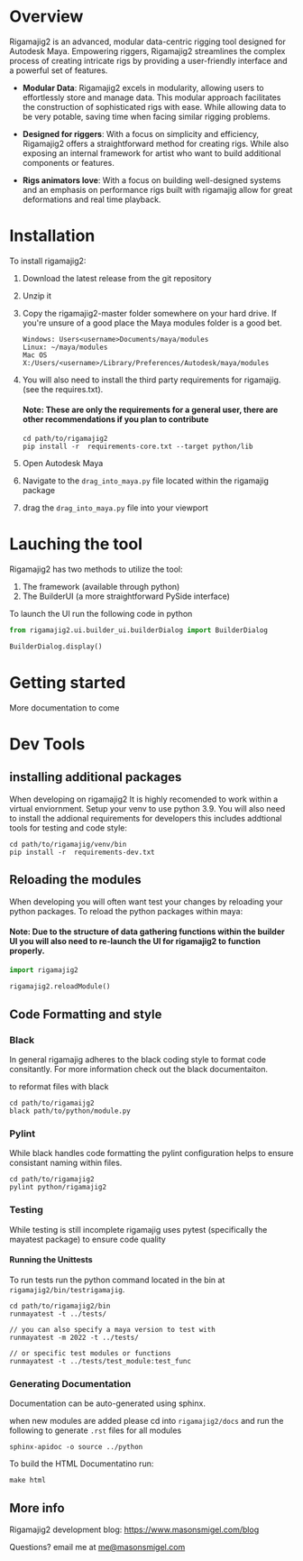 # Overview

Rigamajig2 is an advanced, modular data-centric rigging tool designed for Autodesk Maya. Empowering
riggers, Rigamajig2 streamlines the complex process of creating intricate rigs by providing a
user-friendly interface and a powerful set of features.

- **Modular Data**: Rigamajig2 excels in modularity, allowing users to effortlessly store and manage data. This
  modular approach facilitates the construction of sophisticated rigs with ease. While allowing data to be very potable,
  saving time when facing similar rigging problems.


- **Designed for riggers**: With a focus on simplicity and efficiency, Rigamajig2 offers a straightforward method for
  creating rigs. While also exposing an internal framework for artist who want to build additional components or
  features.


- **Rigs animators love**: With a focus on building well-designed systems and an emphasis on performance rigs built with
  rigamajig allow for great deformations and real time playback.

# Installation

To install rigamajig2:

1. Download the latest release from the git repository
2. Unzip it
3. Copy the rigamajig2-master folder somewhere on your hard drive.
   If you're unsure of a good place the Maya modules folder is a good bet.

    ```
    Windows: Users<username>Documents/maya/modules
    Linux: ~/maya/modules
    Mac OS X:/Users/<username>/Library/Preferences/Autodesk/maya/modules
    ```

4. You will also need to install the third party requirements for rigamajig. (see the requires.txt).

   #### Note: These are only the requirements for a  general user, there are other recommendations if you plan to contribute

    ```commandline
    cd path/to/rigamajig2 
    pip install -r  requirements-core.txt --target python/lib
    ```

5. Open Autodesk Maya
6. Navigate to the `drag_into_maya.py` file located within the rigamajig package
7. drag the `drag_into_maya.py` file into your viewport

# Lauching the tool

Rigamajig2 has two methods to utilize the tool:

1. The framework (available through python)
2. The BuilderUI (a more straightforward PySide interface)

To launch the UI run the following code in python

```python
from rigamajig2.ui.builder_ui.builderDialog import BuilderDialog

BuilderDialog.display()
```

# Getting started

More documentation to come

# Dev Tools

## installing additional packages

When developing on rigamajig2 It is highly recomended to work within a virtual enviornment.
Setup your venv to use python 3.9. You will also need to install the addional requirements for developers
this includes addtional tools for testing and code style:

```
cd path/to/rigamajig/venv/bin
pip install -r  requirements-dev.txt 
```

## Reloading the modules

When developing you will often want test your changes by reloading your python packages.
To reload the python packages within maya:

#### Note: Due to the structure of data gathering functions within the builder UI you will also need to re-launch the UI for rigamajig2 to function properly.

```python 
import rigamajig2

rigamajig2.reloadModule()
```

## Code Formatting and style

### Black

In general rigamajig adheres to the black coding style to format code consitantly. For more information check out the
black documentaiton.

to reformat files with black

```commandline
cd path/to/rigamaijg2
black path/to/python/module.py
```

### Pylint

While black handles code formatting the pylint configuration helps to ensure consistant naming within files.

```commandline
cd path/to/rigamajig2 
pylint python/rigamajig2
```

### Testing

While testing is still incomplete rigamajig uses pytest (specifically the mayatest package) to ensure code quality

#### Running the Unittests

To run tests run the python command
located in the bin at `rigamajig2/bin/testrigamajig`.

```commandline
cd path/to/rigamajig2/bin 
runmayatest -t ../tests/

// you can also specify a maya version to test with
runmayatest -m 2022 -t ../tests/

// or specific test modules or functions
runmayatest -t ../tests/test_module:test_func
```

### Generating Documentation

Documentation can be auto-generated using sphinx.

when new modules are added please cd into `rigamajig2/docs` and run the following to generate `.rst` files for all
modules

```commandline
sphinx-apidoc -o source ../python
```

To build the HTML Documentatino run:

```commandline
make html
```

## More info

Rigamajig2 development blog:
https://www.masonsmigel.com/blog

Questions?
email me at me@masonsmigel.com
